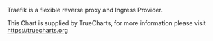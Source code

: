Traefik is a flexible reverse proxy and Ingress Provider.

This Chart is supplied by TrueCharts, for more information please visit https://truecharts.org
